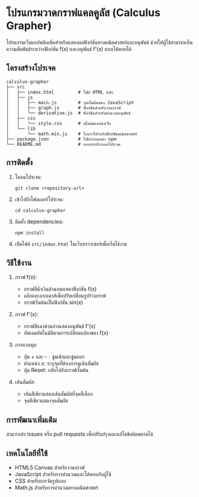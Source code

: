 # โปรแกรมวาดกราฟแคลคูลัส (Calculus Grapher)

โปรแกรมเว็บแอปพลิเคชันสำหรับแสดงผลฟังก์ชันทางคณิตศาสตร์และอนุพันธ์ ช่วยให้ผู้ใช้สามารถเห็นความสัมพันธ์ระหว่างฟังก์ชัน f(x) และอนุพันธ์ f'(x) แบบโต้ตอบได้

## โครงสร้างโปรเจค

```
calculus-grapher
├── src
│   ├── index.html         # ไฟล์ HTML หลัก
│   ├── js
│   │   ├── main.js        # จุดเริ่มต้นของ JavaScript
│   │   ├── graph.js       # ฟังก์ชันสำหรับวาดกราฟ
│   │   └── derivative.js  # ฟังก์ชันสำหรับคำนวณอนุพันธ์
│   ├── css
│   │   └── style.css      # สไตล์ของหน้าเว็บ
│   └── lib
│       └── math.min.js    # ไลบรารีสำหรับฟังก์ชันคณิตศาสตร์
├── package.json           # ไฟล์กำหนดค่า npm
└── README.md              # เอกสารประกอบโปรเจค
```

## การติดตั้ง

1. โคลนโปรเจค:
   ```
   git clone <repository-url>
   ```

2. เข้าไปยังโฟลเดอร์โปรเจค:
   ```
   cd calculus-grapher
   ```

3. ติดตั้ง dependencies:
   ```
   npm install
   ```

4. เปิดไฟล์ `src/index.html` ในเว็บบราวเซอร์เพื่อเริ่มใช้งาน

## วิธีใช้งาน

1. กราฟ f(x):
   - กราฟสีน้ำเงินด้านบนแสดงฟังก์ชัน f(x)
   - คลิกและลากเมาส์เพื่อปรับเปลี่ยนรูปร่างกราฟ
   - กราฟเริ่มต้นเป็นฟังก์ชัน sin(x)

2. กราฟ f'(x):
   - กราฟสีแดงด้านล่างแสดงอนุพันธ์ f'(x)
   - อัพเดตอัตโนมัติตามการเปลี่ยนแปลงของ f(x)

3. การควบคุม:
   - ปุ่ม + และ - : ซูมเข้าและซูมออก
   - ตำแหน่ง x: ระบุจุดที่ต้องการดูเส้นสัมผัส
   - ปุ่ม Reset: กลับไปยังกราฟเริ่มต้น

4. เส้นสัมผัส:
   - เส้นสีเขียวแสดงเส้นสัมผัสที่จุดที่เลือก
   - จุดสีเขียวแสดงจุดสัมผัส

## การพัฒนาเพิ่มเติม

สามารถส่ง issues หรือ pull requests เพื่อปรับปรุงและแก้ไขข้อผิดพลาดได้

## เทคโนโลยีที่ใช้

- HTML5 Canvas สำหรับวาดกราฟ
- JavaScript สำหรับการคำนวณและโต้ตอบกับผู้ใช้
- CSS สำหรับการจัดรูปแบบ
- Math.js สำหรับการคำนวณทางคณิตศาสตร์
